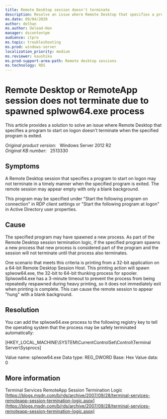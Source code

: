 ```yaml
---
title: Remote Desktop session doesn't terminate
description: Resolve an issue where Remote Desktop that specifies a program to start on logon doesn't terminate when the specified program is exited.
ms.date: 09/04/2020
author: delhan
ms.author: Delead-Han
manager: dscontentpm
audience: itpro
ms.topic: troubleshooting
ms.prod: windows-server
localization_priority: medium
ms.reviewer: kaushika
ms.prod-support-area-path: Remote desktop sessions
ms.technology: RDS
---
```

# Remote Desktop or RemoteApp session does not terminate due to spawned splwow64.exe process

This article provides a solution to solve an issue where Remote Desktop that specifies a program to start on logon doesn't terminate when the specified program is exited.

_Original product version:_ &nbsp; Windows Server 2012 R2  
_Original KB number:_ &nbsp; 2513330

## Symptoms

A Remote Desktop session that specifies a program to start on logon may not terminate in a timely manner when the specified program is exited. The remote session may appear empty with only a blank background.

This program may be specified under "Start the following program on connection" in RDP client settings or "Start the following program at logon" in Active Directory user properties.

## Cause

The specified program may have spawned a new process. As part of the Remote Desktop session termination logic, if the specified program spawns a new process that new process is considered part of the program and the session will not terminate until that process also terminates. 

One scenario that meets this criteria is printing from a 32-bit application on a 64-bit Remote Desktop Session Host. This printing action will spawn splwow64.exe, the 32-bit to 64-bit thunking process for spooler. Splwow64.exe has a 3-minute timeout to prevent the process from being repeatedly respawned during heavy printing, so it does not immediately exit when printing is complete. This can cause the remote session to appear "hung" with a blank background.

## Resolution

You can add the splwow64.exe process to the following registry key to tell the operating system that the process may be safely terminated automatically:

[HKEY_LOCAL_MACHINE\SYSTEM\CurrentControlSet\Control\Terminal Server\Sysprocs]

Value name: splwow64.exe
Data type: REG_DWORD
Base: Hex 
Value data: 0

## More information

Terminal Services RemoteApp Session Termination Logic
 [https://blogs.msdn.com/b/rds/archive/2007/09/28/terminal-services-remoteapp-session-termination-logic.aspx](https://blogs.msdn.com/b/rds/archive/2007/09/28/terminal-services-remoteapp-session-termination-logic.aspx)
